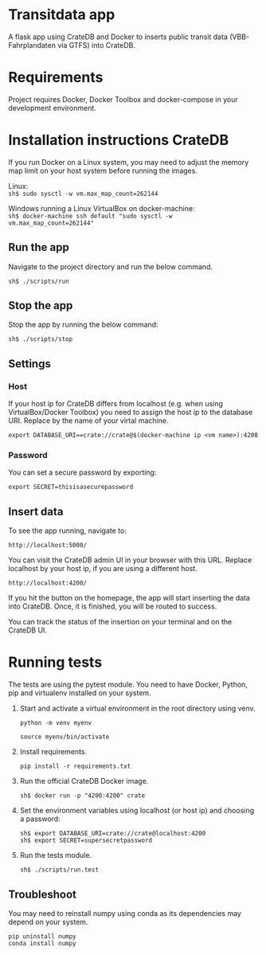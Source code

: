 # Transitdata app

A flask app using CrateDB and Docker to inserts public transit data (VBB-Fahrplandaten via GTFS) into CrateDB.

# Requirements

Project requires Docker, Docker Toolbox and docker-compose in your development environment.

# Installation instructions CrateDB

If you run Docker on a Linux system, you may need to adjust the memory map limit on your host system before running the images.

Linux:  
`sh$ sudo sysctl -w vm.max_map_count=262144`

Windows running a Linux VirtualBox on docker-machine:    
`sh$ docker-machine ssh default "sudo sysctl -w vm.max_map_count=262144"`

## Run the app

Navigate to the project directory and run the below command.  
  
`sh$ ./scripts/run`

## Stop the app

Stop the app by running the below command:
  
`sh$ ./scripts/stop`

## Settings
### Host

If your host ip for CrateDB differs from localhost (e.g. when using VirtualBox/Docker Toolbox) you need to assign the host ip to the database URI. Replace <vm name> by the name of your virtal machine. 
    
`export DATABASE_URI==crate://crate@$(docker-machine ip <vm name>):4200`

### Password  

You can set a secure password by exporting: 
  
`export SECRET=thisisasecurepassword` 

## Insert data

To see the app running, navigate to:  
  
`http://localhost:5000/` 
  
You can visit the CrateDB admin UI in your browser with this URL. Replace localhost by your host ip, if you are using a different host. 
  
`http://localhost:4200/`
  
If you hit the button on the homepage, the app will start inserting the data into CrateDB.
Once, it is finished, you will be routed to success.

You can track the status of the insertion on your terminal and on the CrateDB UI. 

# Running tests
The tests are using the pytest module. You need to have Docker, Python, pip and virtualenv installed on your system.

1. Start and activate a virtual environment in the root directory using venv.
  
    `python -m venv myenv`  
  
    `source myenv/bin/activate`  
  
2. Install requirements.
   
    `pip install -r requirements.txt` 

3. Run the official CrateDB Docker image.  
    
    `sh$ docker run -p "4200:4200" crate`    

4. Set the environment variables using localhost (or host ip) and choosing a password:
  
    `sh$ export DATABASE_URI=crate://crate@localhost:4200`  
    `sh$ export SECRET=supersecretpassword` 

5. Run the tests module.
  
    `sh$ ./scripts/run.test`  

## Troubleshoot

You may need to reinstall numpy using conda as its dependencies may depend on your system.
  
``pip uninstall numpy``     
``conda install numpy``  